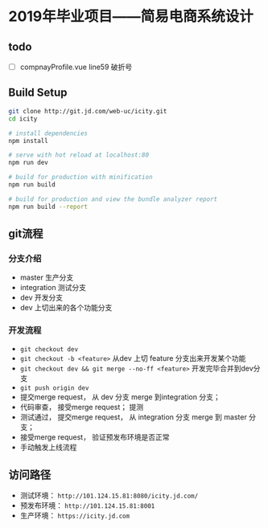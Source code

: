 # 2019年毕业项目——简易电商系统设计

## todo
- [ ] compnayProfile.vue line59 破折号

## Build Setup

``` bash
git clone http://git.jd.com/web-uc/icity.git
cd icity

# install dependencies
npm install

# serve with hot reload at localhost:80
npm run dev

# build for production with minification
npm run build

# build for production and view the bundle analyzer report
npm run build --report
```

## git流程
### 分支介绍
- master 生产分支
- integration 测试分支
- dev 开发分支
- <feature> dev 上切出来的各个功能分支

### 开发流程
- `git checkout dev`
- `git checkout -b <feature>` 从dev 上切 feature 分支出来开发某个功能
- `git checkout dev && git merge --no-ff <feature>` 开发完毕合并到dev分支
- `git push origin dev`
- 提交merge request， 从 dev 分支 merge 到integration 分支；
- 代码审查， 接受merge request； 提测
- 测试通过， 提交merge request， 从 integration 分支 merge 到 master 分支；
- 接受merge request， 验证预发布环境是否正常
- 手动触发上线流程

## 访问路径
- 测试环境： `http://101.124.15.81:8080/icity.jd.com/`
- 预发布环境： `http://101.124.15.81:8001`
- 生产环境： `https://icity.jd.com`
